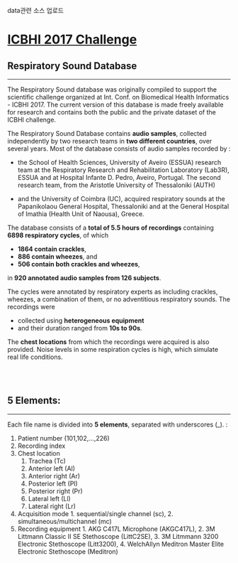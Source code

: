 data관련 소스 업로드



# [ICBHI 2017 Challenge](https://bhichallenge.med.auth.gr/)

## Respiratory Sound Database
---

The Respiratory Sound database was originally compiled to support the scientific challenge organized at Int. Conf. on Biomedical Health Informatics - ICBHI 2017. The current version of this database is made freely available for research and contains both the public and the private dataset of the ICBHI challenge.

The Respiratory Sound Database contains **audio samples**, collected independently by two research teams in **two different countries**, over several years. Most of the database consists of audio samples recorded by :

- the School of Health Sciences, University of Aveiro (ESSUA) research team at the Respiratory Research and Rehabilitation Laboratory (Lab3R), ESSUA and at Hospital Infante D. Pedro, Aveiro, Portugal. The second research team, from the Aristotle University of Thessaloniki (AUTH)

- and the University of Coimbra (UC), acquired respiratory sounds at the Papanikolaou General Hospital, Thessaloniki and at the General Hospital of Imathia (Health Unit of Naousa), Greece.

The database consists of a **total of 5.5 hours of recordings** containing **6898 respiratory cycles**, of which
- **1864 contain crackles**,
- **886 contain wheezes**, and
- **506 contain both crackles and wheezes**,

in **920 annotated audio samples from 126 subjects**.

The cycles were annotated by respiratory experts as including crackles, wheezes, a combination of them, or no adventitious respiratory sounds. The recordings were
- collected using **heterogeneous equipment**
- and their duration ranged from **10s to 90s**.

The **chest locations** from which the recordings were acquired is also provided. Noise levels in some respiration cycles is high, which simulate real life conditions.

<br>
<br>

## 5 Elements:
---
Each file name is divided into **5 elements**, separated with underscores (_).
:

1. Patient number (101,102,...,226)
2. Recording index
3. Chest location
    1. Trachea (Tc)
    2. Anterior left (Al)
    3. Anterior right (Ar)
    4. Posterior left (Pl)
    5. Posterior right (Pr)
    6. Lateral left (Ll)
    7. Lateral right (Lr)
4.    Acquisition mode
    1. sequential/single channel (sc),
    2. simultaneous/multichannel (mc)
5.    Recording equipment
    1. AKG C417L Microphone (AKGC417L),
    2. 3M Littmann Classic II SE Stethoscope (LittC2SE),
    3. 3M Litmmann 3200 Electronic Stethoscope (Litt3200),
    4.  WelchAllyn Meditron Master Elite Electronic Stethoscope (Meditron)




